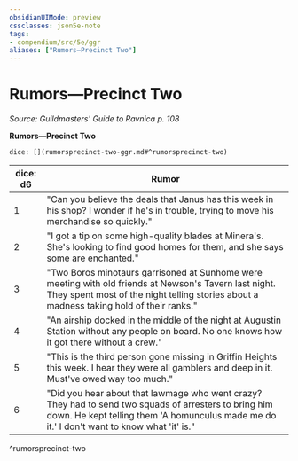 ```yaml
---
obsidianUIMode: preview
cssclasses: json5e-note
tags:
- compendium/src/5e/ggr
aliases: ["Rumors—Precinct Two"]
---
```

# Rumors—Precinct Two
*Source: Guildmasters' Guide to Ravnica p. 108* 

**Rumors—Precinct Two**

`dice: [](rumorsprecinct-two-ggr.md#^rumorsprecinct-two)`

| dice: d6 | Rumor |
|----------|-------|
| 1 | "Can you believe the deals that Janus has this week in his shop? I wonder if he's in trouble, trying to move his merchandise so quickly." |
| 2 | "I got a tip on some high-quality blades at Minera's. She's looking to find good homes for them, and she says some are enchanted." |
| 3 | "Two Boros minotaurs garrisoned at Sunhome were meeting with old friends at Newson's Tavern last night. They spent most of the night telling stories about a madness taking hold of their ranks." |
| 4 | "An airship docked in the middle of the night at Augustin Station without any people on board. No one knows how it got there without a crew." |
| 5 | "This is the third person gone missing in Griffin Heights this week. I hear they were all gamblers and deep in it. Must've owed way too much." |
| 6 | "Did you hear about that lawmage who went crazy? They had to send two squads of arresters to bring him down. He kept telling them 'A homunculus made me do it.' I don't want to know what 'it' is." |
^rumorsprecinct-two